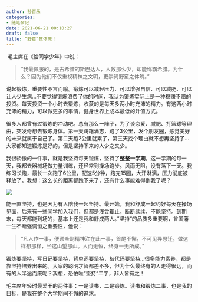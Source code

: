 ```yaml
---
author: 孙百乐
categories:
- 随笔杂记
date: 2021-06-21 00:10:27
draft: false
title: “野蛮“其体魄！
---
```


​ 毛主席在《恰同学少年》中说：

> “我最佩服的，是古希腊的斯巴达人，人数那么少，却能称霸希腊。为什么？因为他们不仅重视精神之文明，更崇尚野蛮之体魄。”

​ 说起锻炼，重要性不言而喻。锻炼可以减轻压力、可以增强自信、可以减肥、可以让人少生病...不要觉得锻炼浪费了你的时间，我认为锻炼实际上是一种稳赚不赔的投资。每天投资一个小时去锻炼，收获的是每天多两小时充沛的精力。有这两小时充沛的精力，可以做更多的事情，健身世界上成本最低的升值方式。

​ 很多人都曾有过锻炼的冲动吧。总有那么一阵子，为了谈恋爱、减肥、打篮球等理由，突发奇想去锻炼身体。第一天踌躇满志，跑了3公里，发个朋友圈，感觉美好的未来就属于自己了。第二天跑2公里就累了，第三天找个理由就不想再坚持了...大家都知道锻炼是好的，但是坚持下来的人少之又少。

​ 我很骄傲的一件事，就是我坚持每天锻炼，坚持了**整整一学期**。这一学期的每一天，我都去器械场做力量训练，还经常到操场跑步。风雨无阻，没有落下一天。我练习长跑，最长一次跑了6公里，配速5分钟，跑完15圈，大汗淋漓，压力彻底被释放了。我想：这么长的距离都跑下来了，还有什么事能难得倒我了呢？

![](https://cdn.jsdelivr.net/gh/leyouBaloy/mypic/wp-content/uploads/2021/06/百乐跑步-135x300.jpg)

​ 能一直坚持，也是因为有人陪我一起坚持。最开始，我和舒成一起约好每天在操场见面，后来有一些同学加入我们，但都是浅尝辄止，断断续续，不能坚持。到期末，每天都能到场的，基本上还是我和舒成两人。”坚持“的品质多重要啊，曾国藩一生不断强调恒之重要性，他说：

> “凡人作一事，便须全副精神注在此一事，首尾不懈，不可见异思迁，做这样想那样，坐这山望那山。人而无恒，终身一无所成。”

​ 锻炼要坚持，写日记要坚持，背单词要坚持，敲代码要坚持...很多能力素养，都是靠坚持培养出来的。大家的聪明才智都差不多，但为什么最终有的人走得很远，而有的人半途而废呢？我想，恐怕唯“坚持”二字，非人皆有之！

​ 毛主席年轻时最爱干的两件事：一是读书，二是锻炼。读书和锻炼二事，也是我的目标，是我在整个大学期间不懈的追求。